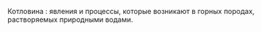 ---
---

Котловина
: явления и процессы, которые возникают в горных породах, растворяемых природными водами.
